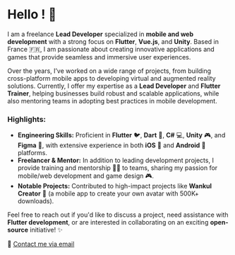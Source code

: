 # Hello ! 🚀

I am a freelance **Lead Developer** specialized in **mobile and web development** with a strong focus on **Flutter**, **Vue.js**, and **Unity**. 
Based in France 🇫🇷, I am passionate about creating innovative applications and games that provide seamless and immersive user experiences.

Over the years, I’ve worked on a wide range of projects, from building cross-platform mobile apps to developing virtual and augmented reality solutions. 
Currently, I offer my expertise as a **Lead Developer** and **Flutter Trainer**, helping businesses build robust and scalable applications, while also mentoring teams in adopting best practices in mobile development.

### Highlights:
- **Engineering Skills:** Proficient in **Flutter** 🐦, **Dart** 🎯, **C#** 💻, **Unity** 🎮, and **Figma** 🎨, with extensive experience in both **iOS** 🍏 and **Android** 🤖 platforms.
- **Freelancer & Mentor:**  In addition to leading development projects, I provide training and mentorship 🧑‍🏫 to teams, sharing my passion for mobile/web development and game design 🎮.
- **Notable Projects:** Contributed to high-impact projects like **Wankul Creator** 🎨 (a mobile app to create your own avatar with 500K+ downloads).

Feel free to reach out if you'd like to discuss a project, need assistance with **Flutter development**, or are interested in collaborating on an exciting **open-source** initiative! ✨

📧 [Contact me via email](mailto:jerome.ghesquiere@gmail.com)
